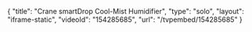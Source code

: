 {
    "title": "Crane smartDrop Cool-Mist Humidifier",
    "type": "solo",
    "layout": "iframe-static",
    "videoId": "154285685",
    "url": "\/tvpembed\/154285685"
}